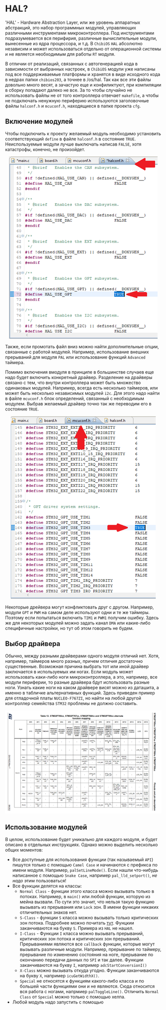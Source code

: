# HAL?

'HAL' - Hardware Abstraction Layer, или же уровень аппаратных абстракций, это набор программных модулей, управляющих различными инструментами микроконтроллера. Под инструментами подразумевается вся перифирия, различные вычислительные модули, вынесенные из ядра процессора, и т.д. В `ChibiOS` `HAL` абсолютно независим и может использоваться отдельно от операционной системы и не является необходимым для работы `RT` модуля.

В отличии от реализаций, связанных с автогенерацией кода в зависимости от выбранных настроек, в `ChibiOS` модули уже написаны под все поддерживаемые платформы и хранятся в виде исходного кода в недрах папки `chibios203`, а точнее в /os/hal. Так как все эти файлы довольно много весят, а зачастую еще и конфиликтуют, при компиляции в сборку попадают далеко не все. За то чтобы случайно не использовать файлы не от того контроллера отвечает `makefile`, а чтобы не подключать ненужную периферию используются заголовочные файлы `halconf.h` и `mcuconf.h`, находящиеся в папке проекта `cfg`.

## Включение модулей

Чтобы подключить к проекту желаемый модуль необходимо установить соответствующий `define` в файле `halconf.h` в состояние `TRUE`. Неиспользуемые модули лучше выключать написав `FALSE`, хотя катастрофы, конечно, не произойдет.

<p align="center">
<img src="basics_pics/fig2.PNG">
</p>

Также, если промотать файл вниз можно найти дополнительные опции, связанные с работой модулей. Например, использование внешних прерываний для модуля `PAL` или использование функций `Advanced` таймера.

Помимо включения вмодуля в принципе в большинстве случаев еще надо будет включить конкретный драйвер. Разделение на драйверы связано с тем, что внутри контроллера может быть множество одинаковых модулей. Например, всегда есть несколько таймеров, или может быть несколько независимых модулей `i2c`. Для этого надо найти в файле `mcuconf.h` блок определений, связанный с необходимым модулем. Выбрав желаемый драйвер точно так же переводим его в состояние `TRUE`.

<p align="center">
<img src="basics_pics/fig1.PNG">
</p>

Некоторые дрейвера могут конфликтовать друг с другом. Например, модули `GPT` и `PWM` на самом деле используют одни и те же таймеры. Поэтому если попытаться включить `TIM1` и `PWM1` получим ошибку. Здесь же для некоторых модулей можно задать канал `DMA` или какие-либо специфичные настройки, но тут об этом говорить не будем.

## Выбор драйвера

Обычно, между разными драйверами одного модуля отличий нет. Хотя, например, таймеров много разных, причем отличия достаточно существенные. Возможная причина выбрать тот или иной драйвер заключается в используемых им ногах. Если модуль может использовать каки-либо ноги микроконтроллера, а это, например, все модули периферии, то разные драйвера бдут использовать разные ноги. Узнать какие ноги на каком драйвере висят можно из даташита, а именно в табличке альтернативных функций. Здесь приведен пример для отладочной платы `NUCLEO-F767ZI`, но найти на любой другой контроллер семейства `STM32` проблемы не должно составить.

<p align="center">
<img src="basics_pics/fig3.PNG">
</p>

## Использование модулей

В целом, использование будет уникально для каждого модуля, и будет описано в отдельных инструкциях. Однако можно выделить несколько общих моментов:

  - Все доступные для использования функции (так называемый `API`) пишутся только с помощью `Camel Case` и начинаются с префикса по имени модуля. Например, `palSetLineMode()`. Если нашли что-нибудь написанное с помощью `Snake Case`, например `pal_lld_setport()`, *не надо* этим пользоваться!
  - Все функции делятся на классы:
    - `Normal Class` - функции этого класса можно вызывать только в потоках. Например, в `main()` или любой функции, которую из мейна вызвали. По сути это значит, что нельзя такую функцию вызывать из прерывания или `Lock` зон. В имени функции никаких отличительных знаков нет.
    - `S-Class` - функции `S` класса можно вызывать только критических зон потока. Подробнее можно почитать [тут](../RT_topics/RTOS_Critical_Zones.md). Фунцкии заканчиваются на букву `S`. Примера из `HAL` не нашел.
    - `I-Class` - Функции `I` класса можно вызывать прерываний, критических зон потока и критических зон прерываний. Прерываниями являются все `callback` функции, которые могут вызывать различные модули. Например, прерывание по таймеру, прерывание по изменению состояния на ноге, прерывание по окончанию передачи данных по `SPI` и так далее. Функции заканчиваются на букву `I`, например `adcStartConversionI()`
    - `X-Class` можно вызывать откуда угодно. Функции заканчиваются на букву `X`, например `icuGetWidthX()`.
    - `Special` не относятся к функциям какого-либо класса и по большей части функциями они и не являются. Сюда относится вся работа с ногами, напрмиер `palToggleLine()`. Отличить `Normal Class` от `Special` можно только с помощью хелпа.
  - Любой модуль надо запустить с помощью 
